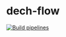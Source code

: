 # dech-flow

[![Build pipelines](https://github.com/chesdenis/dech-flow/actions/workflows/main.yml/badge.svg)](https://github.com/chesdenis/dech-flow/actions/workflows/main.yml)
